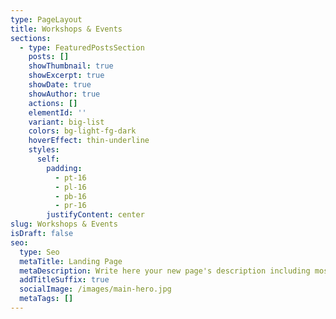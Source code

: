 ```yaml
---
type: PageLayout
title: Workshops & Events
sections:
  - type: FeaturedPostsSection
    posts: []
    showThumbnail: true
    showExcerpt: true
    showDate: true
    showAuthor: true
    actions: []
    elementId: ''
    variant: big-list
    colors: bg-light-fg-dark
    hoverEffect: thin-underline
    styles:
      self:
        padding:
          - pt-16
          - pl-16
          - pb-16
          - pr-16
        justifyContent: center
slug: Workshops & Events
isDraft: false
seo:
  type: Seo
  metaTitle: Landing Page
  metaDescription: Write here your new page's description including most relevant keywords.
  addTitleSuffix: true
  socialImage: /images/main-hero.jpg
  metaTags: []
---
```

